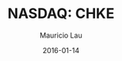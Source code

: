 ---
type: "report"
paper: "CHKE_Mauricio_Lau.pdf"
author: "Mauricio Lau"
company: "Cherokee Inc."
date: "2016-01-14"
summary: "Cherokee is a global brand marketer and manager based in
Sherman Oaks, California. They currently license a portfolio
consisting of more than twelve fashion and lifestyle brands,
focusing on domestic and international direct to retail licensing."
title: "NASDAQ: CHKE"
---